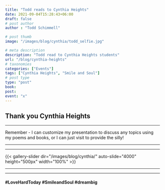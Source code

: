 ```yaml
---
title: "Todd reads to Cynthia Heights"
date: 2021-09-04T15:28:43+06:00
draft: false
# post author
author : "Todd Schimmell"

# post thumb
image: "/images/blog/cynthia/todd_selfie.jpg"

# meta description
description: "Todd read to Cynthia Heights students"
url: "/blog/cynthia-heights"
# taxonomies
categories: ["Events"]
tags: ["Cynthia Heights", "Smile and Soul"]
# post type
type: "post"
book:
post:
event: "x"
---
```


## Thank you Cynthia Heights
***
Remember - I can customize my presentation to discuss any topics using my poems and books, or I can just visit to provide the silly!
***
***
{{< gallery-slider dir="/images/blog/cynthia/" auto-slide="4000" height="500px" width="100%" >}}
***
***

#### #LoveHardToday #SmileandSoul #dreambig
